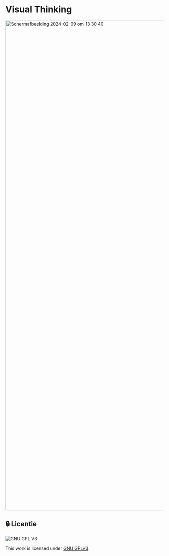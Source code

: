 
# Visual Thinking


<img width="1551" alt="Scherm­afbeelding 2024-02-09 om 13 30 40" src="https://github.com/iBadr49/visual-thinking/assets/112857932/f087a63f-a404-428c-a1ab-e3ffde47955a">


## 🔒 Licentie

![GNU GPL V3](https://www.gnu.org/graphics/gplv3-127x51.png)

This work is licensed under [GNU GPLv3](./LICENSE).
